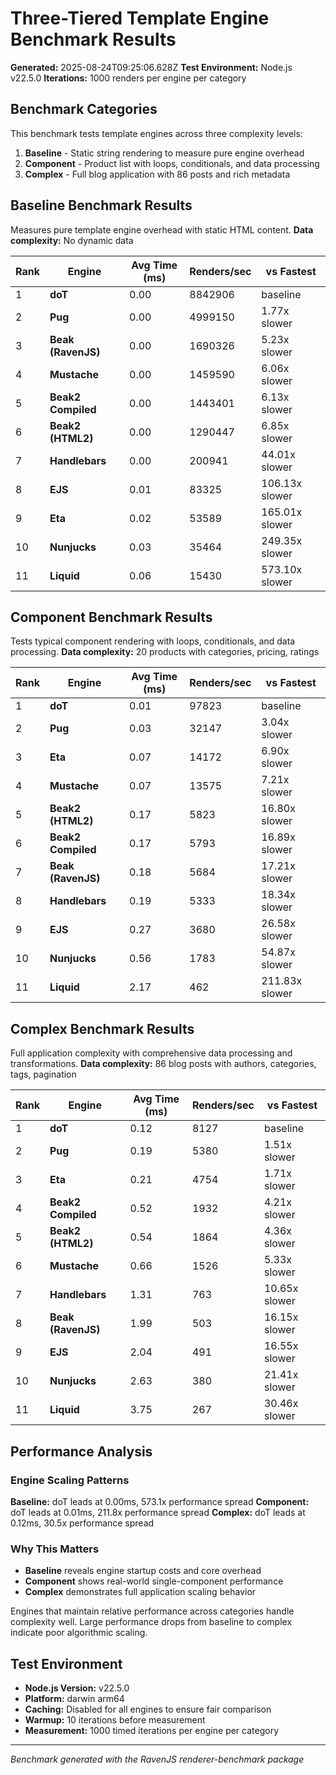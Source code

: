 # Three-Tiered Template Engine Benchmark Results

**Generated:** 2025-08-24T09:25:06.628Z
**Test Environment:** Node.js v22.5.0
**Iterations:** 1000 renders per engine per category

## Benchmark Categories

This benchmark tests template engines across three complexity levels:

1. **Baseline** - Static string rendering to measure pure engine overhead
2. **Component** - Product list with loops, conditionals, and data processing
3. **Complex** - Full blog application with 86 posts and rich metadata

## Baseline Benchmark Results

Measures pure template engine overhead with static HTML content.
**Data complexity:** No dynamic data

| Rank | Engine | Avg Time (ms) | Renders/sec | vs Fastest |
|------|--------|---------------|-------------|------------|
| 1 | **doT** | 0.00 | 8842906 | baseline |
| 2 | **Pug** | 0.00 | 4999150 | 1.77x slower |
| 3 | **Beak (RavenJS)** | 0.00 | 1690326 | 5.23x slower |
| 4 | **Mustache** | 0.00 | 1459590 | 6.06x slower |
| 5 | **Beak2 Compiled** | 0.00 | 1443401 | 6.13x slower |
| 6 | **Beak2 (HTML2)** | 0.00 | 1290447 | 6.85x slower |
| 7 | **Handlebars** | 0.00 | 200941 | 44.01x slower |
| 8 | **EJS** | 0.01 | 83325 | 106.13x slower |
| 9 | **Eta** | 0.02 | 53589 | 165.01x slower |
| 10 | **Nunjucks** | 0.03 | 35464 | 249.35x slower |
| 11 | **Liquid** | 0.06 | 15430 | 573.10x slower |

## Component Benchmark Results

Tests typical component rendering with loops, conditionals, and data processing.
**Data complexity:** 20 products with categories, pricing, ratings

| Rank | Engine | Avg Time (ms) | Renders/sec | vs Fastest |
|------|--------|---------------|-------------|------------|
| 1 | **doT** | 0.01 | 97823 | baseline |
| 2 | **Pug** | 0.03 | 32147 | 3.04x slower |
| 3 | **Eta** | 0.07 | 14172 | 6.90x slower |
| 4 | **Mustache** | 0.07 | 13575 | 7.21x slower |
| 5 | **Beak2 (HTML2)** | 0.17 | 5823 | 16.80x slower |
| 6 | **Beak2 Compiled** | 0.17 | 5793 | 16.89x slower |
| 7 | **Beak (RavenJS)** | 0.18 | 5684 | 17.21x slower |
| 8 | **Handlebars** | 0.19 | 5333 | 18.34x slower |
| 9 | **EJS** | 0.27 | 3680 | 26.58x slower |
| 10 | **Nunjucks** | 0.56 | 1783 | 54.87x slower |
| 11 | **Liquid** | 2.17 | 462 | 211.83x slower |

## Complex Benchmark Results

Full application complexity with comprehensive data processing and transformations.
**Data complexity:** 86 blog posts with authors, categories, tags, pagination

| Rank | Engine | Avg Time (ms) | Renders/sec | vs Fastest |
|------|--------|---------------|-------------|------------|
| 1 | **doT** | 0.12 | 8127 | baseline |
| 2 | **Pug** | 0.19 | 5380 | 1.51x slower |
| 3 | **Eta** | 0.21 | 4754 | 1.71x slower |
| 4 | **Beak2 Compiled** | 0.52 | 1932 | 4.21x slower |
| 5 | **Beak2 (HTML2)** | 0.54 | 1864 | 4.36x slower |
| 6 | **Mustache** | 0.66 | 1526 | 5.33x slower |
| 7 | **Handlebars** | 1.31 | 763 | 10.65x slower |
| 8 | **Beak (RavenJS)** | 1.99 | 503 | 16.15x slower |
| 9 | **EJS** | 2.04 | 491 | 16.55x slower |
| 10 | **Nunjucks** | 2.63 | 380 | 21.41x slower |
| 11 | **Liquid** | 3.75 | 267 | 30.46x slower |

## Performance Analysis

### Engine Scaling Patterns

**Baseline:** doT leads at 0.00ms, 573.1x performance spread
**Component:** doT leads at 0.01ms, 211.8x performance spread
**Complex:** doT leads at 0.12ms, 30.5x performance spread

### Why This Matters

- **Baseline** reveals engine startup costs and core overhead
- **Component** shows real-world single-component performance
- **Complex** demonstrates full application scaling behavior

Engines that maintain relative performance across categories handle complexity well.
Large performance drops from baseline to complex indicate poor algorithmic scaling.

## Test Environment

- **Node.js Version:** v22.5.0
- **Platform:** darwin arm64
- **Caching:** Disabled for all engines to ensure fair comparison
- **Warmup:** 10 iterations before measurement
- **Measurement:** 1000 timed iterations per engine per category

---

*Benchmark generated with the RavenJS renderer-benchmark package*
